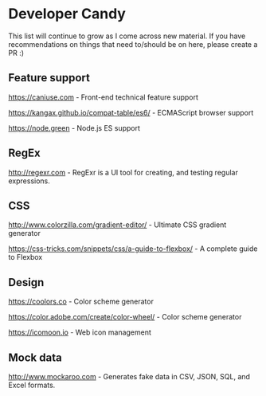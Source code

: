 # Developer Candy
This list will continue to grow as I come across new material. If you have recommendations on things that need to/should be on here, please create a PR :)

## Feature support
https://caniuse.com - Front-end technical feature support

https://kangax.github.io/compat-table/es6/ - ECMAScript browser support

https://node.green - Node.js ES support

## RegEx
http://regexr.com - RegExr is a UI tool for creating, and testing regular expressions.

## CSS
http://www.colorzilla.com/gradient-editor/ - Ultimate CSS gradient generator

https://css-tricks.com/snippets/css/a-guide-to-flexbox/ - A complete guide to Flexbox

## Design
https://coolors.co - Color scheme generator

https://color.adobe.com/create/color-wheel/ - Color scheme generator

https://icomoon.io - Web icon management

## Mock data
http://www.mockaroo.com - Generates fake data in CSV, JSON, SQL, and Excel formats.
